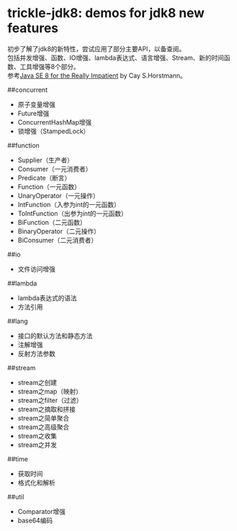 # trickle-jdk8: demos for jdk8 new features

初步了解了jdk8的新特性，尝试应用了部分主要API，以备查阅。<br/>
包括并发增强、函数、IO增强、lambda表达式、语言增强、Stream、新的时间函数、工具增强等8个部分。<br/>
参考[Java SE 8 for the Really Impatient](http://ptgmedia.pearsoncmg.com/images/9780321927767/samplepages/0321927761.pdf) by Cay S.Horstmann。<br/>

##concurrent
*   原子变量增强
*   Future增强
*   ConcurrentHashMap增强
*   锁增强（StampedLock）

##function
*	Supplier（生产者）
*	Consumer（一元消费者）
*	Predicate（断言）
*	Function（一元函数）
*	UnaryOperator（一元操作）
*	IntFunction（入参为int的一元函数）
*	ToIntFunction（出参为int的一元函数）
*	BiFunction（二元函数）
*	BinaryOperator（二元操作）
*   BiConsumer（二元消费者）

##io
*   文件访问增强

##lambda
*   lambda表达式的语法
*   方法引用

##lang
*   接口的默认方法和静态方法
*   注解增强
*	反射方法参数

##stream
*   stream之创建
*   stream之map（映射）
*   stream之filter（过滤）
*   stream之摘取和拼接
*   stream之简单聚合
*   stream之高级聚合
*   stream之收集
*   stream之并发

##time
*   获取时间
*   格式化和解析

##util
*   Comparator增强
*   base64编码
